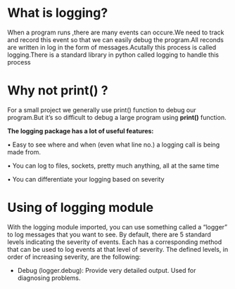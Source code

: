  # **What is logging?**
When a program runs ,there are many events can occure.We need to track and record this event so that we can easily debug the program.All reconds are written in log in the form of messages.Acutally this process is called logging.There is a standard library in python called logging to handle this process

# Why not print() ?
For a small project we generally use print() function to debug our program.But it’s so difficult to debug a large program using **print()** function.

**The logging package has a lot of useful features:**

 •	Easy to see where and when (even what line no.) a logging call is being made from.
 
 •	You can log to files, sockets, pretty much anything, all at the same time
 
 •	You can differentiate your logging based on severity


# Using of logging module 

With the logging module imported, you can use something called a “logger” to log messages that you want to see. By default, there are 5 standard levels indicating the severity of events. Each has a corresponding method that can be used to log events at that level of severity. The defined levels, in order of increasing severity, are the following:

- Debug (logger.debug): Provide very detailed output. Used for diagnosing problems.

